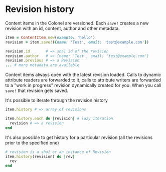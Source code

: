 # Revision history

Content items in the Colonel are versioned. Each `save!` creates
a new revision with an id, content, author and other metadata.

```ruby
item = ContentItem.new(example: 'hello')
revision = item.save!({name: 'Test', email: 'test@example.com'})

revision.id       # => sha1 id of the revision
revision.author   # => {name: 'Test', email: 'test@example.com'}
revision.previous # => a Revision
... # more metadata are available
```

Content items always open with the latest revision loaded. Calls
to dynamic attribute readers are forwarded to it, calls to attribute
writers are forwarded to a "work in progress" revision dynamically
created for you. When you call `save!` that revision gets saved.

It's possible to iterate through the revision history

```ruby
item.history # => array of revisions

item.history.each do |revision| # lazy iteration
  revision # => a revision
end
```

It's also possible to get history for a particular revision (all
the revisions prior to the specified one)

```ruby
# revision is a sha1 or an instance of Revision
item.history(revision) do |rev|
  rev
end
```

